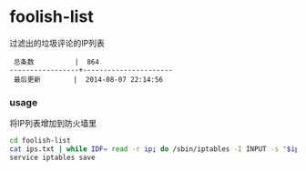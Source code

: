 foolish-list
============

过滤出的垃圾评论的IP列表

```
 总条数          |  864       
-----------------+----------------------
 最后更新        |  2014-08-07 22:14:56     
```

### usage

将IP列表增加到防火墙里

```bash
cd foolish-list
cat ips.txt | while IDF= read -r ip; do /sbin/iptables -I INPUT -s "$ip" -j DROP; done
service iptables save
```
